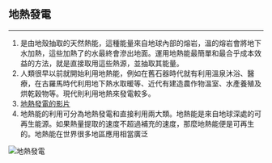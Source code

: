 ## 地熱發電

***

1. 是由地殼抽取的天然熱能，這種能量來自地球內部的熔岩，溫的熔岩會將地下水加熱，這些加熱了的水最終會滲出地面。運用地熱能最簡單和最合乎成本效益的方法，就是直接取用這些熱源，並抽取其能量。
2. 人類很早以前就開始利用地熱能，例如在舊石器時代就有利用溫泉沐浴、醫療，在古羅馬時代利用地下熱水取暖等、近代有建造農作物溫室、水產養殖及烘乾穀物等。現代則利用地熱來發電較多。
3. [地熱發電的影片](https://www.youtube.com/watch?v=3ngQA2J04r0)
4. 地熱能的利用可分為地熱發電和直接利用兩大類。地熱能是來自地球深處的可再生能源。如果熱量提取的速度不超過補充的速度，那麼地熱能便是可再生的。地熱能在世界很多地區應用相當廣泛

![地熱發電](http://www.etc.ndhu.edu.tw/ezfiles/90/1090/pictures/linkdet_1542_5914418_28740.jpg)